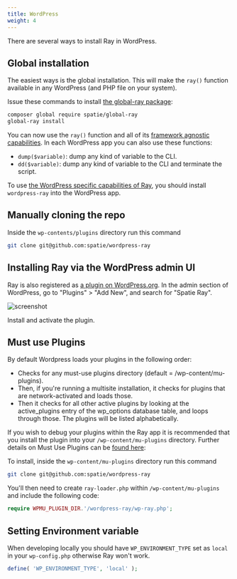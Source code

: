 ```yaml
---
title: WordPress
weight: 4
---
```


There are several ways to install Ray in WordPress.

## Global installation

The easiest ways is the global installation. This will make the `ray()` function available in any WordPress (and PHP file on your system).

Issue these commands to install [the global-ray package](https://github.com/spatie/global-ray):

```bash
composer global require spatie/global-ray
global-ray install
```

You can now use the `ray()` function and all of its [framework agnostic capabilities](https://spatie.be/docs/ray/v1/usage/framework-agnostic-php). In each WordPress app you can also use these functions:

- `dump($variable)`: dump any kind of variable to the CLI.
- `dd($variable)`: dump any kind of variable to the CLI and terminate the script.

To use [the WordPress specific capabilities of Ray](https://spatie.be/docs/ray/v1/usage/wordpress), you should install `wordpress-ray` into the WordPress app.

## Manually cloning the repo

Inside the `wp-contents/plugins` directory run this command

```bash
git clone git@github.com:spatie/wordpress-ray
```

## Installing Ray via the WordPress admin UI

Ray is also registered as [a plugin on WordPress.org](https://wordpress.org/plugins/spatie-ray/). In the admin section of WordPress, go to "Plugins" > "Add New", and search for "Spatie Ray".

![screenshot](/docs/ray/v1/images/wp-install.png)

Install and activate the plugin.

## Must use Plugins

By default Wordpress loads your plugins in the following order:
- Checks for any must-use plugins directory (default = /wp-content/mu-plugins).
- Then, if you're running a multisite installation, it checks for plugins that are network-activated and loads those.
- Then it checks for all other active plugins by looking at the active_plugins entry of the wp_options database table, and loops through those. The plugins will be listed alphabetically.

If you wish to debug your plugins within the Ray app it is recommended that you install the plugin into your `/wp-content/mu-plugins` directory. Further details on Must Use Plugins can be [found here](https://wordpress.org/support/article/must-use-plugins/):

To install, inside the `wp-content/mu-plugins` directory run this command

```bash
git clone git@github.com:spatie/wordpress-ray
```

You'll then need to create `ray-loader.php` within `/wp-content/mu-plugins` and include the following code:

```php
require WPMU_PLUGIN_DIR.'/wordpress-ray/wp-ray.php';
```

## Setting Environment variable

When developing locally you should have `WP_ENVIRONMENT_TYPE` set as `local` in your `wp-config.php` otherwise Ray won't work.

```php
define( 'WP_ENVIRONMENT_TYPE', 'local' );
```

